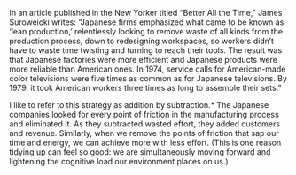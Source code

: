 In an article published in the New Yorker titled “Better All the
Time,” James Suroweicki writes:
“Japanese firms emphasized what came to be known as ‘lean
production,’ relentlessly looking to remove waste of all kinds from the
production process, down to redesigning workspaces, so workers
didn’t have to waste time twisting and turning to reach their tools. The
result was that Japanese factories were more efficient and Japanese
products were more reliable than American ones. In 1974, service calls
for American-made color televisions were five times as common as for
Japanese televisions. By 1979, it took American workers three times as
long to assemble their sets.”

I like to refer to this strategy as addition by subtraction.* The
Japanese companies looked for every point of friction in the
manufacturing process and eliminated it. As they subtracted wasted
effort, they added customers and revenue. Similarly, when we remove
the points of friction that sap our time and energy, we can achieve
more with less effort. (This is one reason tidying up can feel so good:
we are simultaneously moving forward and lightening the cognitive
load our environment places on us.)